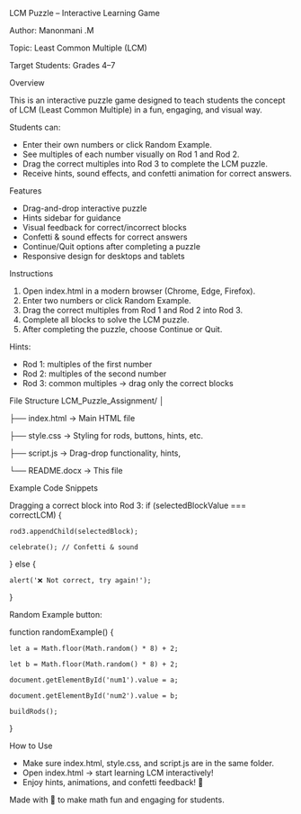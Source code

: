  LCM Puzzle – Interactive Learning Game
 
Author: Manonmani .M

Topic: Least Common Multiple (LCM)

Target Students: Grades 4–7

Overview

This is an interactive puzzle game designed to teach students the concept of LCM (Least Common Multiple) in a fun, engaging, and visual way.

Students can:
- Enter their own numbers or click Random Example.
- See multiples of each number visually on Rod 1 and Rod 2.
- Drag the correct multiples into Rod 3 to complete the LCM puzzle.
- Receive hints, sound effects, and confetti animation for correct answers.
  
Features
- Drag-and-drop interactive puzzle
- Hints sidebar for guidance
- Visual feedback for correct/incorrect blocks
- Confetti & sound effects for correct answers
- Continue/Quit options after completing a puzzle
- Responsive design for desktops and tablets
  
Instructions
1. Open index.html in a modern browser (Chrome, Edge, Firefox).
2. Enter two numbers or click Random Example.
3. Drag the correct multiples from Rod 1 and Rod 2 into Rod 3.
4. Complete all blocks to solve the LCM puzzle.
5. After completing the puzzle, choose Continue or Quit.

Hints:
- Rod 1: multiples of the first number
- Rod 2: multiples of the second number
- Rod 3: common multiples → drag only the correct blocks
  
File Structure
LCM_Puzzle_Assignment/
│

├── index.html      → Main HTML file

├── style.css       → Styling for rods, buttons, hints, etc.

├── script.js       → Drag-drop functionality, hints, 

└── README.docx     → This file

Example Code Snippets

Dragging a correct block into Rod 3:
if (selectedBlockValue === correctLCM) {

    rod3.appendChild(selectedBlock);
    
    celebrate(); // Confetti & sound
    
} else {

    alert('❌ Not correct, try again!');
    
}

Random Example button:

function randomExample() {

    let a = Math.floor(Math.random() * 8) + 2;
    
    let b = Math.floor(Math.random() * 8) + 2;
    
    document.getElementById('num1').value = a;
    
    document.getElementById('num2').value = b;
    
    buildRods();
}

How to Use
- Make sure index.html, style.css, and script.js are in the same folder.
- Open index.html → start learning LCM interactively!
- Enjoy hints, animations, and confetti feedback! 🎉
  
Made with 💜 to make math fun and engaging for students.
